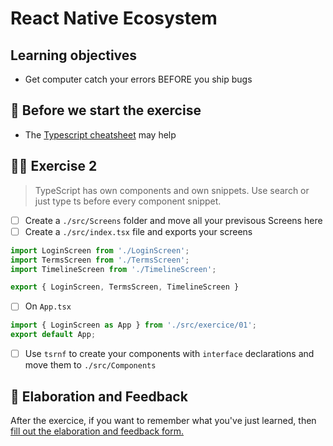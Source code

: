 # React Native Ecosystem

## Learning objectives

- Get computer catch your errors BEFORE you ship bugs

## 🥑 Before we start the exercise

- The [Typescript cheatsheet](https://github.com/typescript-cheatsheets/react) may help

## 🤸‍♀️ Exercise 2

> TypeScript has own components and own snippets. Use search or just type ts before every component snippet.

- [ ] Create a `./src/Screens` folder and move all your previsous Screens here
- [ ] Create a `./src/index.tsx` file and exports your screens
```typescript
import LoginScreen from './LoginScreen';
import TermsScreen from './TermsScreen';
import TimelineScreen from './TimelineScreen';

export { LoginScreen, TermsScreen, TimelineScreen }
```

- [ ] On `App.tsx`
```typescript
import { LoginScreen as App } from './src/exercice/01';
export default App;
```
- [ ] Use `tsrnf` to create your components with `interface` declarations and move them to `./src/Components`

## 🏅 Elaboration and Feedback

<div>
<span>After the exercice, if you want to remember what you've just learned, then </span>
<a rel="noopener noreferrer" target="_blank" href="https://airtable.com/shrBuZqOJL5UeLLF1?prefill_Name=React+Native+Ecosystem&prefill_Exercice=3">
  fill out the elaboration and feedback form.
</a>
</div>
